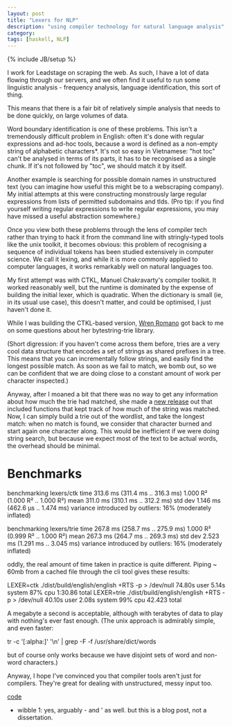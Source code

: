```yaml
---
layout: post
title: "Lexers for NLP"
description: "using compiler technology for natural language analysis"
category:
tags: [haskell, NLP]
---
```

{% include JB/setup %}

I work for Leadstage on scraping the web. As such, I have a lot of
data flowing through our servers, and we often find it useful to run
some linguistic analysis - frequency analysis, language
identification, this sort of thing.

This means that there is a fair bit of relatively simple analysis that
needs to be done quickly, on large volumes of data.

Word boundary identification is one of these problems. This isn't a
tremendously difficult problem in English: often it's done with
regular expressions and ad-hoc tools, because a word is defined as a
non-empty string of alphabetic characters*. It's not so easy in
Vietnamese: "hot toc" can't be analysed in terms of its parts, it has
to be recognised as a single chunk. If it's not followed by "toc", we
should match it by itself.

Another example is searching for possible domain names in unstructured
text (you can imagine how useful this might be to a webscraping
company). My initial attempts at this were constructing monstrously
large regular expressions from lists of permitted subdomains and tlds.
(Pro tip: if you find yourself writing regular expressions to write
regular expressions, you may have missed a useful abstraction
somewhere.)

Once you view both these problems through the lens of compiler tech
rather than trying to hack it from the command line with
stringly-typed tools like the unix toolkit, it becomes obvious: this
problem of recognising a sequence of individual tokens has been
studied extensively in computer science. We call it lexing, and while
it is more commonly applied to computer languages, it works remarkably
well on natural languages too.

My first attempt was with CTKL, Manuel Chakravarty's compiler toolkit.
It worked reasonably well, but the runtime is dominated by the expense
of building the initial lexer, which is quadratic. When the dictionary
is small (ie, in its usual use case), this doesn't matter, and could
be optimised, I just haven't done it.


While I was building the CTKL-based version,
[Wren Romano](http://winterkoninkje.dreamwidth.org/) got back to me on
some questions about her bytestring-trie library.

(Short digression: if you haven't come across them before, tries are a
very cool data structure that encodes a set of strings as shared
prefixes in a tree. This means that you can incrementally follow
strings, and easily find the longest possible match. As soon as we
fail to match, we bomb out, so we can be confident that we are doing
close to a constant amount of work per character inspected.)

Anyway, after I moaned a bit that there was no way to get any
information about how much the trie had matched, she made a
[new release](https://hackage.haskell.org/package/bytestring-trie-0.2.4)
out that included functions that kept track of how much of the string
was matched. Now, I can simply build a trie out of the wordlist, and
take the longest match: when no match is found, we consider that
character burned and start again one character along. This would be
inefficient if we were doing string search, but because we expect most
of the text to be actual words, the overhead should be minimal.

Benchmarks
==========

benchmarking lexers/ctk
time                 313.6 ms   (311.4 ms .. 316.3 ms)
                     1.000 R²   (1.000 R² .. 1.000 R²)
mean                 311.0 ms   (310.1 ms .. 312.2 ms)
std dev              1.146 ms   (462.6 μs .. 1.474 ms)
variance introduced by outliers: 16% (moderately inflated)

benchmarking lexers/trie
time                 267.8 ms   (258.7 ms .. 275.9 ms)
                     1.000 R²   (0.999 R² .. 1.000 R²)
mean                 267.3 ms   (264.7 ms .. 269.3 ms)
std dev              2.523 ms   (1.291 ms .. 3.045 ms)
variance introduced by outliers: 16% (moderately inflated)

oddly, the real amount of time taken in practice is quite different.
Piping ~ 60mb from a cached file through the cli tool gives these results:

LEXER=ctk ./dist/build/english/english +RTS -p > /dev/null  74.80s user 5.14s system 87% cpu 1:30.86 total
LEXER=trie ./dist/build/english/english +RTS -p > /dev/null  40.10s user 2.08s system 99% cpu 42.423 total

A megabyte a second is acceptable, although with terabytes of data to
play with nothing's ever fast enough. (The unix approach is admirably
simple, and even faster:

  tr -c '[:alpha:]' '\n' | grep -F -f /usr/share/dict/words

but of course only works because we have disjoint sets of word and
non-word characters.)


Anyway, I hope I've convinced you that compiler tools aren't just for
compilers. They're great for dealing with unstructured, messy input too.


[code](http://github.com/mwotton/lexy)

* wibble 1: yes, arguably - and ' as well. but this is a blog post,
  not a dissertation.
